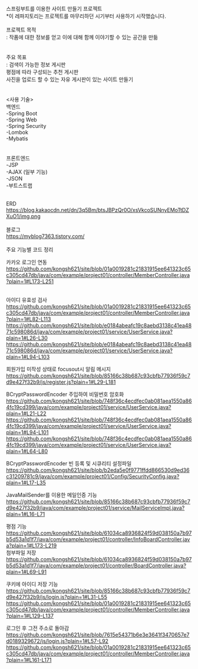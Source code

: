 
스프링부트를 이용한 사이트 만들기 프로젝트<br>
*이 레파지토리는 프로젝트를 마무리하던 시기부터 사용하기 시작했습니다.
<br><br>
프로젝트 목적<br>
: 작품에 대한 정보를 얻고 이에 대해 함께 이야기할 수 있는 공간을 만듦<br>
<br><br>
주요 목표<br>
: 검색이 가능한 정보 게시판<br>
  평점에 따라 구성되는 추천 게시판<br>
  사진을 업로드 할 수 있는 자유 게시판이 있는 사이트 만들기<br>
<br><br>
<사용 기술><br>
백엔드<br>
-Spring Boot<br>
-Spring Web<br>
-Spring Security<br>
-Lombok<br>
-Mybatis<br>
<br><br>
프론트엔드<br>
-JSP<br>
-AJAX (일부 기능)<br>
-JSON<br>
-부트스트랩<br>
<br>

ERD<br>
https://blog.kakaocdn.net/dn/3q5Bm/btsJBPzQr0O/xsVkcoSUNnyEMoTtDZXuO1/img.png<br>
<br>
블로그<br>
https://myblog7363.tistory.com/
<br>
<br>
주요 기능별 코드 정리<br>

카카오 로그인 연동<br>
https://github.com/kongsh621/site/blob/01a0019281c21831915ee641323c65c305cd47db/java/com/example/project01/controller/MemberController.java?plain=1#L173-L251<br><br>

아이디 유효성 검사<br>
https://github.com/kongsh621/site/blob/01a0019281c21831915ee641323c65c305cd47db/java/com/example/project01/controller/MemberController.java?plain=1#L82-L113<br>
https://github.com/kongsh621/site/blob/e0184abeafc19c8aebd3138c41ea4871c598086d/java/com/example/project01/service/UserService.java?plain=1#L26-L30<br>
https://github.com/kongsh621/site/blob/e0184abeafc19c8aebd3138c41ea4871c598086d/java/com/example/project01/service/UserService.java?plain=1#L94-L103<br>

회원가입 미작성 상태로 focusout시 알림 메시지<br>
https://github.com/kongsh621/site/blob/85166c38b687c93cbfb77936f59c7d9e427f32b9/js/register.js?plain=1#L29-L181<br>

BCryptPasswordEncoder 주입하여 비밀번호 암호화<br>
https://github.com/kongsh621/site/blob/748f36c4ecdfec0ab081aea1550a864fc19cd399/java/com/example/project01/service/UserService.java?plain=1#L21-L22<br>
https://github.com/kongsh621/site/blob/748f36c4ecdfec0ab081aea1550a864fc19cd399/java/com/example/project01/service/UserService.java?plain=1#L94-L101<br>
https://github.com/kongsh621/site/blob/748f36c4ecdfec0ab081aea1550a864fc19cd399/java/com/example/project01/service/UserService.java?plain=1#L64-L80<br>

BCryptPasswordEncoder 빈 등록 및 시큐리티 설정파일<br>
https://github.com/kongsh621/site/blob/b2eda5e0f9771ffdd866530d9ed36c31209781c9/java/com/example/project01/Config/SecurityConfig.java?plain=1#L17-L35<br>

JavaMailSender를 이용한 메일인증 기능<br>
https://github.com/kongsh621/site/blob/85166c38b687c93cbfb77936f59c7d9e427f32b9/java/com/example/project01/service/MailServiceImpl.java?plain=1#L16-L71<br>

평점 기능<br>
https://github.com/kongsh621/site/blob/61034ca8936824f59d038150a7b97b5d53a1d1f7/java/com/example/project01/controller/InfoBoardController.java?plain=1#L173-L219<br>
첨부파일 저장<br>
https://github.com/kongsh621/site/blob/61034ca8936824f59d038150a7b97b5d53a1d1f7/java/com/example/project01/controller/BoardController.java?plain=1#L69-L91<br>

쿠키에 아이디 저장 기능<br>
https://github.com/kongsh621/site/blob/85166c38b687c93cbfb77936f59c7d9e427f32b9/js/login.js?plain=1#L31-L55<br>
https://github.com/kongsh621/site/blob/01a0019281c21831915ee641323c65c305cd47db/java/com/example/project01/controller/MemberController.java?plain=1#L129-L137<br>

로그인 후 그전 주소로 돌아감<br>
https://github.com/kongsh621/site/blob/7615e54371b6e3e3641f3470657e7d0189329672/js/login.js?plain=1#L57-L92<br>
https://github.com/kongsh621/site/blob/01a0019281c21831915ee641323c65c305cd47db/java/com/example/project01/controller/MemberController.java?plain=1#L161-L171<br>

